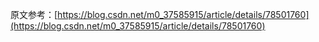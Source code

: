 

原文参考：[https://blog.csdn.net/m0_37585915/article/details/78501760](https://blog.csdn.net/m0_37585915/article/details/78501760)
